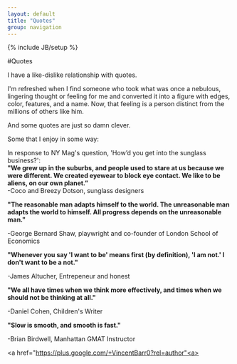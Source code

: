 ```yaml
---
layout: default
title: "Quotes"
group: navigation
---
```

{% include JB/setup %}

#Quotes

I have a like-dislike relationship with quotes.  

I'm refreshed when I find someone who took what was once a nebulous, lingering thought or feeling for me and converted it into a figure with edges, color, features, and a name. Now, that feeling is a person distinct from the millions of others like him. 

And some quotes are just so damn clever.  

Some that I enjoy in some way:    

In response to NY Mag's question, 'How’d you get into the sunglass business?':   
**"We grew up in the suburbs, and people used to stare at us because we were different. We created eyewear to block eye contact. We like to be aliens, on our own planet.”**  
-Coco and Breezy Dotson, sunglass designers  

**"The reasonable man adapts himself to the world. The unreasonable man adapts the world to himself. All progress depends on the unreasonable man."**  

-George Bernard Shaw, playwright and co-founder of London School of Economics  

**"Whenever you say 'I want to be' means first (by definition), 'I am not.' I don't want to be a not."**  

-James Altucher, Entrepeneur and honest  


**"We all have times when we think more effectively, and times when we should not be thinking at all."**  

-Daniel Cohen, Children's Writer  

**"Slow is smooth, and smooth is fast."**  

-Brian Birdwell, Manhattan GMAT Instructor 

<a href="https://plus.google.com/+VincentBarr0?rel=author"<a></a>